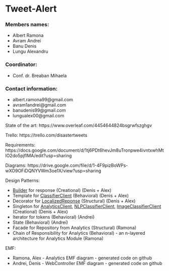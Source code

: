 # Tweet-Alert

<h3>Members names:</h3> 
<ul>
  <li> Albert Ramona </li>
  <li> Avram Andrei </li>
  <li> Banu Denis </li>
  <li> Lungu Alexandru </li>
</ul>

<h3>Coordinator:</h3> 
<ul>
	<li> Conf. dr. Breaban Mihaela </li>
</ul>

<h3>Contact information:</h3>
<ul>
	<li> albert.ramona99@gmail.com </li>
	<li> avram1andrei@gmail.com </li>
	<li> banudenis99@gmail.com </li>
	<li> lungualex00@gmail.com </li>
</ul>
	

<p>State of the art: https://www.overleaf.com/4454644824bsgrwfszghgv</p>
<p>Trello: https://trello.com/disastertweets</p>
<p>Requirements: https://docs.google.com/document/d/1tj6PDt6hevJm8uTronpwe4ivntxwhMtlO2do5pjflMA/edit?usp=sharing</p>
<p>Diagrams: https://drive.google.com/file/d/1-4F9pizBoWPs-wXO9OFiDQNYVWm3oe1X/view?usp=sharing</p>

Design Patterns:
* [Builder](https://github.com/denis2111/Tweet-Alert/blob/main/web-controller/src/main/java/ro/uaic/info/tweetalert/models/ResponseBuilder.java) for response (Creational) (Denis + Alex)
* Template for [ClassifierClient](https://github.com/denis2111/Tweet-Alert/blob/main/web-controller/src/main/java/ro/uaic/info/tweetalert/ClassifierClient.java) (Behavioral) (Denis + Alex)
* Decorator for [LocalizedReponse](https://github.com/denis2111/Tweet-Alert/blob/main/web-controller/src/main/java/ro/uaic/info/tweetalert/models/LocalizedResponse.java) (Structural) (Denis + Alex)
* Singleton for [AnalyticsClient](https://github.com/denis2111/Tweet-Alert/blob/main/web-controller/src/main/java/ro/uaic/info/tweetalert/AnalyticsClient.java), [NLPClassifierClient](https://github.com/denis2111/Tweet-Alert/blob/main/web-controller/src/main/java/ro/uaic/info/tweetalert/NLPClassifierClient.java), [ImageClassifierClient](https://github.com/denis2111/Tweet-Alert/blob/main/web-controller/src/main/java/ro/uaic/info/tweetalert/ImageClassifierClient.java) (Creational) (Denis + Alex)
* Iterator for tokens (Behavioral) (Andrei)
* State (Behavioral) (Andrei)
* Facade for Repository from Analytics (Structural) (Ramona)
* Chain of Responsibility for Analytics (Behavioral) -  an n-layered architecture for Analytics Module (Ramona)

EMF:
* Ramona, Alex - Analytics EMF diagram -  generated code on github
* Andrei, Denis - WebController EMF diagram -  generated code on github
